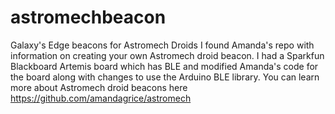 # astromechbeacon
Galaxy's Edge beacons for Astromech Droids
I found Amanda's repo with information on creating your own Astromech droid beacon. I had a Sparkfun Blackboard Artemis board which has BLE and modified Amanda's code for the board along with changes to use the Arduino BLE library. You can learn more about Astromech droid beacons here https://github.com/amandagrice/astromech

